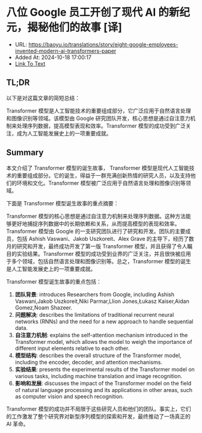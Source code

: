 # 八位 Google 员工开创了现代 AI 的新纪元，揭秘他们的故事 [译]
- URL: https://baoyu.io/translations/story/eight-google-employees-invented-modern-ai-transformers-paper
- Added At: 2024-10-18 17:00:17
- [Link To Text](2024-10-18-八位-google-员工开创了现代-ai-的新纪元，揭秘他们的故事-[译]_raw.md)

## TL;DR
以下是对这篇文章的简短总结：

Transformer 模型是人工智能技术的重要组成部分，它广泛应用于自然语言处理和图像识别等领域。该模型由 Google 研究团队开发，核心思想是通过自注意力机制来处理序列数据，提高模型表现和效率。Transformer 模型的成功受到广泛关注，成为人工智能发展史上的一项重要成就。

## Summary
本文介绍了 Transformer 模型的诞生故事， Transformer 模型是现代人工智能技术的重要组成部分。它的诞生，得益于一群充满创新热情的研究人员，以及支持他们的环境和文化。Transformer 模型被广泛应用于自然语言处理和图像识别等领域。

下面是 Transformer 模型诞生故事的重点摘要：

Transformer 模型的核心思想是通过自注意力机制来处理序列数据。这种方法能够更好地捕捉序列数据中的长期依赖和关系，从而提高模型的表现和效率。Transformer 模型由 Google 的一支研究团队进行了研究和开发。团队的主要成员，包括 Ashish Vaswani、Jakob Uszkoreit、Alex Grave 的主导下，经历了数月的研究和开发，最终成功开发了第一版 Transformer 模型，并且获得了令人瞩目的实验结果。Transformer 模型的成功受到业界的广泛关注，并且很快被应用于多个领域，包括自然语言处理和图像识别等。总之，Transformer 模型的诞生是人工智能发展史上的一项重要成就。

Transformer 模型诞生故事的重点包括：

1.  **团队背景**: introduces Researchers from Google, including Ashish Vaswani,Jakob Uszkoreit,Niki Parmar,Llion Jones,Łukasz Kaiser,Aidan Gomez,Noam Shazeer.
2.  **问题解决**: describes the limitations of traditional recurrent neural networks (RNNs) and the need for a new approach to handle sequential data.
3.  **自注意力机制**: explains the self-attention mechanism introduced in the Transformer model, which allows the model to weigh the importance of different input elements relative to each other.
4.  **模型结构**: describes the overall structure of the Transformer model, including the encoder, decoder, and attention mechanisms.
5.  **实验结果**: presents the experimental results of the Transformer model on various tasks, including machine translation and image recognition.
6.  **影响和发展**: discusses the impact of the Transformer model on the field of natural language processing and its applications in other areas, such as computer vision and speech recognition.

 Transformer 模型的成功并不局限于这些研究人员和他们的团队。事实上，它们的工作激发了整个研究界对新型序列模型的探索和开发，最终推动了一场真正的 AI 革命。
